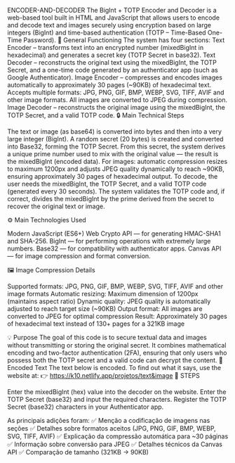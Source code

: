 ENCODER-AND-DECODER
The BigInt + TOTP Encoder and Decoder is a web-based tool built in HTML and JavaScript that allows users to encode and decode text and images securely using encryption based on large integers (BigInt) and time-based authentication (TOTP – Time-Based One-Time Password).
🧩 General Functioning
The system has four sections:
Text Encoder – transforms text into an encrypted number (mixedBigInt in hexadecimal) and generates a secret key (TOTP Secret in base32).
Text Decoder – reconstructs the original text using the mixedBigInt, the TOTP Secret, and a one-time code generated by an authenticator app (such as Google Authenticator).
Image Encoder – compresses and encodes images automatically to approximately 30 pages (~90KB) of hexadecimal text. Accepts multiple formats: JPG, PNG, GIF, BMP, WEBP, SVG, TIFF, AVIF and other image formats. All images are converted to JPEG during compression.
Image Decoder – reconstructs the original image using the mixedBigInt, the TOTP Secret, and a valid TOTP code.
🔒 Main Technical Steps

The text or image (as base64) is converted into bytes and then into a very large integer (BigInt).
A random secret (20 bytes) is created and converted into Base32, forming the TOTP Secret.
From this secret, the system derives a unique prime number used to mix with the original value — the result is the mixedBigInt (encoded data).
For images: automatic compression resizes to maximum 1200px and adjusts JPEG quality dynamically to reach ~90KB, ensuring approximately 30 pages of hexadecimal output.
To decode, the user needs the mixedBigInt, the TOTP Secret, and a valid TOTP code (generated every 30 seconds).
The system validates the TOTP code and, if correct, divides the mixedBigInt by the prime derived from the secret to recover the original text or image.

⚙️ Main Technologies Used

Modern JavaScript (ES6+)
Web Crypto API — for generating HMAC-SHA1 and SHA-256.
BigInt — for performing operations with extremely large numbers.
Base32 — for compatibility with authenticator apps.
Canvas API — for image compression and format conversion.

🖼️ Image Compression Details

Supported formats: JPG, PNG, GIF, BMP, WEBP, SVG, TIFF, AVIF and other image formats
Automatic resizing: Maximum dimension of 1200px (maintains aspect ratio)
Dynamic quality: JPEG quality is automatically adjusted to reach target size (~90KB)
Output format: All images are converted to JPEG for optimal compression
Result: Approximately 30 pages of hexadecimal text instead of 130+ pages for a 321KB image

💡 Purpose
The goal of this code is to secure textual data and images without transmitting or storing the original secret. It combines mathematical encoding and two-factor authentication (2FA), ensuring that only users who possess both the TOTP secret and a valid code can decrypt the content.
🔐 Encoded Text
The text below is encoded. To find out what it says, use the website at:
👉 https://k10.netlify.app/projetos/text&image
🧩 STEPS

Enter the mixedBigInt (hex) value into the decoder on the website.
Enter the TOTP Secret (base32) and input the required characters.
Register the TOTP Secret (base32) characters in your Authenticator app.


As principais adições foram:
✅ Menção a codificação de imagens nas seções
✅ Detalhes sobre formatos aceitos (JPG, PNG, GIF, BMP, WEBP, SVG, TIFF, AVIF)
✅ Explicação da compressão automática para ~30 páginas
✅ Informação sobre conversão para JPEG
✅ Detalhes técnicos da Canvas API
✅ Comparação de tamanho (321KB → 90KB)
